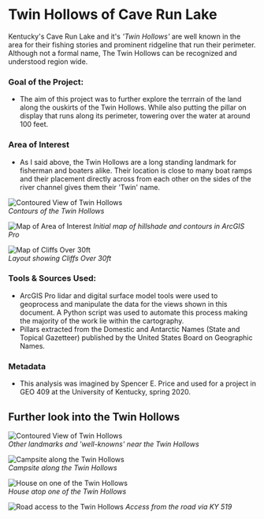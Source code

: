 # Twin Hollows of Cave Run Lake

Kentucky's Cave Run Lake and it's *'Twin Hollows'* are well known in the area for their fishing stories and prominent ridgeline that run their perimeter. Although not a formal name, The Twin Hollows can be recognized and understood region wide. 

### Goal of the Project: 

* The aim of this project was to further explore the terrrain of the land along the ouskirts of the Twin Hollows. While also putting the pillar on display that runs along its perimeter, towering over the water at around 100 feet. 

### Area of Interest

* As I said above, the Twin Hollows are a long standing landmark for fisherman and boaters alike. Their location is close to many boat ramps and their placement directly across from each other on the sides of the river channel gives them their 'Twin' name.

![Contoured View of Twin Hollows](twinhollowsabove.JPG)     
*Contours of the Twin Hollows*

![Map of Area of Interest](AOI.JPG)
*Initial map of hillshade and contours in ArcGIS Pro*

![Map of Cliffs Over 30ft](Lab7.JPG)     
*Layout showing Cliffs Over 30ft*

### Tools & Sources Used:

* ArcGIS Pro lidar and digital surface model tools were used to geoprocess and manipulate the data for the views shown in this document. A Python script was used to automate this process making the majority of the work lie within the cartography. 
* Pillars extracted from the Domestic and Antarctic Names (State and Topical Gazetteer) published by the United States Board on Geographic Names. 

### Metadata

* This analysis was imagined by Spencer E. Price and used for a project in GEO 409 at the University of Kentucky, spring 2020. 

## Further look into the Twin Hollows

![Contoured View of Twin Hollows](twinsbranches.JPG)     
*Other landmarks and 'well-knowns' near the Twin Hollows*

![Campsite along the Twin Hollows](campsite.JPG)     
*Campsite along the Twin Hollows*

![House on one of the Twin Hollows](houseonpillar.JPG)     
*House atop one of the Twin Hollows*

![Road access to the Twin Hollows](twinsroadaccess.JPG)
*Access from the road via KY 519*